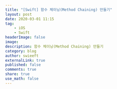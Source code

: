 ```yaml
---
title: "[Swift] 함수 체이닝(Method Chaining) 만들기"
layout: post
date: 2020-03-01 11:15
tag:
    - iOS
    - Swift
headerImage: false
image:
description: 함수 체이닝(Method Chaining) 만들기
category: blog
author: swieeft
externalLink: true
published: false
comments: true
share: true
use_math: false
---
```

